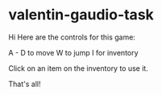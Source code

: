 # valentin-gaudio-task
Hi Here are the controls for this game:

A - D to move
W to jump
I for inventory

Click on an item on the inventory to use it.

That's all!

